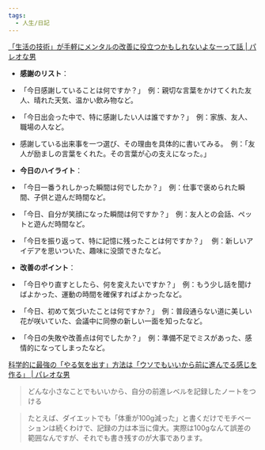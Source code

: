 ```yaml
---
tags:
  - 人生/日記
---
```

[「生活の技術」が手軽にメンタルの改善に役立つかもしれないよなーって話 | パレオな男](https://yuchrszk.blogspot.com/2025/01/blog-post_10.html)

- **感謝のリスト**：

- 「今日感謝していることは何ですか？」　例：親切な言葉をかけてくれた友人、晴れた天気、温かい飲み物など。
- 「今日出会った中で、特に感謝したい人は誰ですか？」　例：家族、友人、職場の人など。
- 感謝している出来事を一つ選び、その理由を具体的に書いてみる。　例：「友人が励ましの言葉をくれた。その言葉が心の支えになった。」
- **今日のハイライト**：

- 「今日一番うれしかった瞬間は何でしたか？」　例：仕事で褒められた瞬間、子供と遊んだ時間など。
- 「今日、自分が笑顔になった瞬間は何ですか？」　例：友人との会話、ペットと遊んだ時間など。
- 「今日を振り返って、特に記憶に残ったことは何ですか？」　 例：新しいアイデアを思いついた、趣味に没頭できたなど。
- **改善のポイント**：

- 「今日やり直すとしたら、何を変えたいですか？」　例：もう少し話を聞けばよかった、運動の時間を確保すればよかったなど。
- 「今日、初めて気づいたことは何ですか？」　例：普段通らない道に美しい花が咲いていた、会議中に同僚の新しい一面を知ったなど。
- 「今日の失敗や改善点は何でしたか？」　例：準備不足でミスがあった、感情的になってしまったなど。

[科学的に最強の「やる気を出す」方法は「ウソでもいいから前に進んでる感じを作る」 | パレオな男](https://yuchrszk.blogspot.com/2015/09/blog-post_24.html)

>どんな小さなことでもいいから、自分の前進レベルを記録したノートをつける

>たとえば、ダイエットでも「体重が100g減った」と書くだけでモチベーションは続くわけで、記録の力は本当に偉大。実際は100gなんて誤差の範囲なんですが、それでも書き残すのが大事であります。

